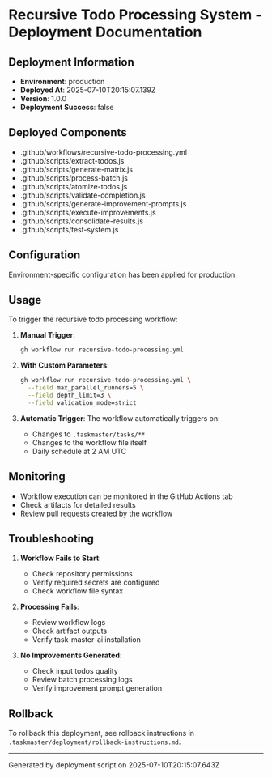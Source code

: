 # Recursive Todo Processing System - Deployment Documentation

## Deployment Information

- **Environment**: production
- **Deployed At**: 2025-07-10T20:15:07.139Z
- **Version**: 1.0.0
- **Deployment Success**: false

## Deployed Components

- .github/workflows/recursive-todo-processing.yml
- .github/scripts/extract-todos.js
- .github/scripts/generate-matrix.js
- .github/scripts/process-batch.js
- .github/scripts/atomize-todos.js
- .github/scripts/validate-completion.js
- .github/scripts/generate-improvement-prompts.js
- .github/scripts/execute-improvements.js
- .github/scripts/consolidate-results.js
- .github/scripts/test-system.js

## Configuration

Environment-specific configuration has been applied for production.

## Usage

To trigger the recursive todo processing workflow:

1. **Manual Trigger**:
   ```bash
   gh workflow run recursive-todo-processing.yml
   ```

2. **With Custom Parameters**:
   ```bash
   gh workflow run recursive-todo-processing.yml \
     --field max_parallel_runners=5 \
     --field depth_limit=3 \
     --field validation_mode=strict
   ```

3. **Automatic Trigger**:
   The workflow automatically triggers on:
   - Changes to `.taskmaster/tasks/**`
   - Changes to the workflow file itself
   - Daily schedule at 2 AM UTC

## Monitoring

- Workflow execution can be monitored in the GitHub Actions tab
- Check artifacts for detailed results
- Review pull requests created by the workflow

## Troubleshooting

1. **Workflow Fails to Start**:
   - Check repository permissions
   - Verify required secrets are configured
   - Check workflow file syntax

2. **Processing Fails**:
   - Review workflow logs
   - Check artifact outputs
   - Verify task-master-ai installation

3. **No Improvements Generated**:
   - Check input todos quality
   - Review batch processing logs
   - Verify improvement prompt generation

## Rollback

To rollback this deployment, see rollback instructions in `.taskmaster/deployment/rollback-instructions.md`.

---

Generated by deployment script on 2025-07-10T20:15:07.643Z
